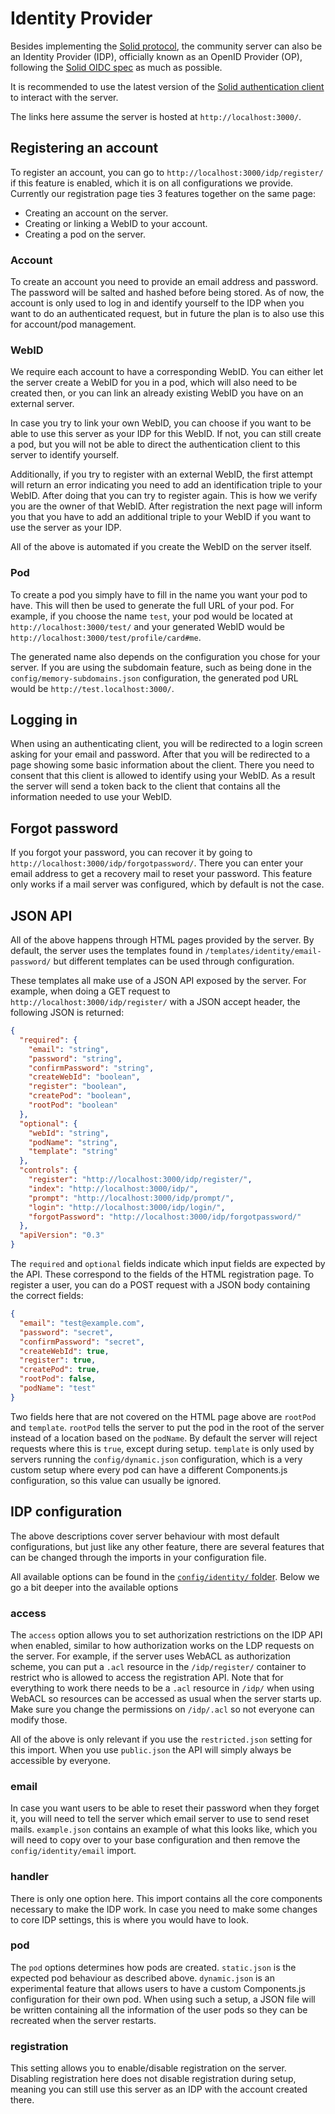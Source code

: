 # Identity Provider

Besides implementing the [Solid protocol](https://solidproject.org/TR/protocol),
the community server can also be an Identity Provider (IDP), officially known as an OpenID Provider (OP),
following the [Solid OIDC spec](https://solid.github.io/solid-oidc/) as much as possible.

It is recommended to use the latest version 
of the [Solid authentication client](https://github.com/inrupt/solid-client-authn-js)
to interact with the server.

The links here assume the server is hosted at `http://localhost:3000/`.

## Registering an account
To register an account, you can go to `http://localhost:3000/idp/register/` if this feature is enabled,
which it is on all configurations we provide.
Currently our registration page ties 3 features together on the same page:
 * Creating an account on the server.
 * Creating or linking a WebID to your account.
 * Creating a pod on the server.

### Account
To create an account you need to provide an email address and password.
The password will be salted and hashed before being stored.
As of now, the account is only used to log in and identify yourself to the IDP
when you want to do an authenticated request,
but in future the plan is to also use this for account/pod management.

### WebID
We require each account to have a corresponding WebID.
You can either let the server create a WebID for you in a pod,
which will also need to be created then,
or you can link an already existing WebID you have on an external server.

In case you try to link your own WebID, you can choose if you want to be able 
to use this server as your IDP for this WebID.
If not, you can still create a pod,
but you will not be able to direct the authentication client to this server to identify yourself.

Additionally, if you try to register with an external WebID,
the first attempt will return an error indicating you need to add an identification triple to your WebID.
After doing that you can try to register again.
This is how we verify you are the owner of that WebID.
After registration the next page will inform you
that you have to add an additional triple to your WebID if you want to use the server as your IDP.

All of the above is automated if you create the WebID on the server itself.

### Pod
To create a pod you simply have to fill in the name you want your pod to have.
This will then be used to generate the full URL of your pod.
For example, if you choose the name `test`,
your pod would be located at `http://localhost:3000/test/`
and your generated WebID would be `http://localhost:3000/test/profile/card#me`.

The generated name also depends on the configuration you chose for your server.
If you are using the subdomain feature, 
such as being done in the `config/memory-subdomains.json` configuration,
the generated pod URL would be `http://test.localhost:3000/`.

## Logging in
When using an authenticating client,
you will be redirected to a login screen asking for your email and password.
After that you will be redirected to a page showing some basic information about the client.
There you need to consent that this client is allowed to identify using your WebID.
As a result the server will send a token back to the client
that contains all the information needed to use your WebID.

## Forgot password
If you forgot your password, you can recover it by going to `http://localhost:3000/idp/forgotpassword/`.
There you can enter your email address to get a recovery mail to reset your password.
This feature only works if a mail server was configured,
which by default is not the case.

## JSON API
All of the above happens through HTML pages provided by the server.
By default, the server uses the templates found in `/templates/identity/email-password/`
but different templates can be used through configuration.

These templates all make use of a JSON API exposed by the server.
For example, when doing a GET request to `http://localhost:3000/idp/register/`
with a JSON accept header, the following JSON is returned:
```json
{
  "required": {
    "email": "string",
    "password": "string",
    "confirmPassword": "string",
    "createWebId": "boolean",
    "register": "boolean",
    "createPod": "boolean",
    "rootPod": "boolean"
  },
  "optional": {
    "webId": "string",
    "podName": "string",
    "template": "string"
  },
  "controls": {
    "register": "http://localhost:3000/idp/register/",
    "index": "http://localhost:3000/idp/",
    "prompt": "http://localhost:3000/idp/prompt/",
    "login": "http://localhost:3000/idp/login/",
    "forgotPassword": "http://localhost:3000/idp/forgotpassword/"
  },
  "apiVersion": "0.3"
}
```
The `required` and `optional` fields indicate which input fields are expected by the API.
These correspond to the fields of the HTML registration page.
To register a user, you can do a POST request with a JSON body containing the correct fields:
```json
{
  "email": "test@example.com",
  "password": "secret",
  "confirmPassword": "secret",
  "createWebId": true,
  "register": true,
  "createPod": true,
  "rootPod": false,
  "podName": "test"
}
```
Two fields here that are not covered on the HTML page above are `rootPod` and `template`.
`rootPod` tells the server to put the pod in the root of the server instead of a location based on the `podName`.
By default the server will reject requests where this is `true`, except during setup.
`template` is only used by servers running the `config/dynamic.json` configuration,
which is a very custom setup where every pod can have a different Components.js configuration,
so this value can usually be ignored.

## IDP configuration
The above descriptions cover server behaviour with most default configurations,
but just like any other feature, there are several features that can be changed
through the imports in your configuration file.

All available options can be found in 
the [`config/identity/` folder](https://github.com/solid/community-server/tree/main/config/identity).
Below we go a bit deeper into the available options

### access
The `access` option allows you to set authorization restrictions on the IDP API when enabled,
similar to how authorization works on the LDP requests on the server.
For example, if the server uses WebACL as authorization scheme,
you can put a `.acl` resource in the `/idp/register/` container to restrict
who is allowed to access the registration API.
Note that for everything to work there needs to be a `.acl` resource in `/idp/` when using WebACL
so resources can be accessed as usual when the server starts up.
Make sure you change the permissions on `/idp/.acl` so not everyone can modify those.

All of the above is only relevant if you use the `restricted.json` setting for this import.
When you use `public.json` the API will simply always be accessible by everyone.

### email
In case you want users to be able to reset their password when they forget it,
you will need to tell the server which email server to use to send reset mails.
`example.json` contains an example of what this looks like,
which you will need to copy over to your base configuration and then remove the `config/identity/email` import.

### handler
There is only one option here. This import contains all the core components necessary to make the IDP work.
In case you need to make some changes to core IDP settings, this is where you would have to look.

### pod
The `pod` options determines how pods are created. `static.json` is the expected pod behaviour as described above.
`dynamic.json` is an experimental feature that allows users
to have a custom Components.js configuration for their own pod.
When using such a setup, a JSON file will be written containing all the information of the user pods
so they can be recreated when the server restarts.

### registration
This setting allows you to enable/disable registration on the server.
Disabling registration here does not disable registration during setup,
meaning you can still use this server as an IDP with the account created there.

